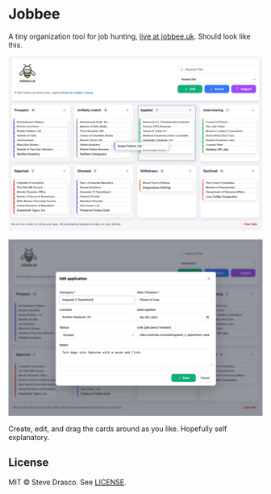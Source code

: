 # Jobbee

A tiny organization tool for job hunting, [live at jobbee.uk](https://jobbee.uk/).  Should look like this. 

![Screenshot 1 of Jobbee](screenshot.png)

![Screenshot 2 of Jobbee](screenshot2.png)

Create, edit, and drag the cards around as you like. Hopefully self explanatory.

## License

MIT © Steve Drasco. See [LICENSE](LICENSE).
